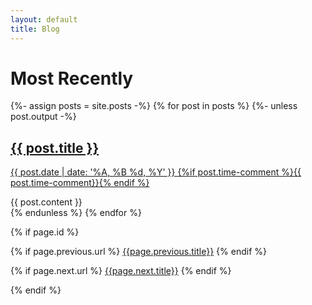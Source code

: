 ```yaml
---
layout: default
title: Blog
---
```

<h1>Most Recently</h1>

<div class="listing">
  {%- assign posts = site.posts -%}
  {% for post in posts %}
  {%- unless post.output -%}
  <post>
  <post-header class="entry-header">
  <h2 class="entry-title"><a href="{{ post.url | prepend: site.baseurl }}">{{ post.title }}</a></h2>
  <p class="published" datetime="{{ post.date }}" pubdate=""><a href="{{ post.url | prepend: site.baseurl }}">{{ post.date | date: '%A, %B %d, %Y' }} {%if post.time-comment %}{{ post.time-comment}}{% endif %}</a></p>
  </post-header>
  <div class="entry-content"> {{ post.content }} </div>
  </post>
  {% endunless %}
  {% endfor %}
</div>

<!-- If this is a post, show previous/next post links -->
{% if page.id %}

{% if page.previous.url %}
<a href="{{page.previous.url}}">{{page.previous.title}}</a>
{% endif %}

{% if page.next.url %}
<a class="button is-link ellipsis" title="{{page.previous.title}}" href="{{page.next.url}}">{{page.next.title}}</a>
{% endif %}

{% endif %}
